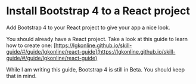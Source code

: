 # Install Bootstrap 4 to a React project

Add Bootstrap 4 to your React project to give your app a nice look.

You should already have a React project. Take a look at this guide to learn how to create one: [https://lgkonline.github.io/skill-guide/#/guide/lgkonline/react-guide](https://lgkonline.github.io/skill-guide/#/guide/lgkonline/react-guide)

While I am writing this guide, Bootstrap 4 is still in Beta. You should keep that in mind.